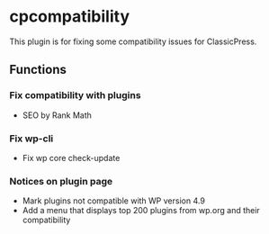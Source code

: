 # cpcompatibility
This plugin is for fixing some compatibility issues for ClassicPress.

## Functions
### Fix compatibility with plugins
* SEO by Rank Math
### Fix wp-cli 
* Fix wp core check-update
### Notices on plugin page
* Mark plugins not compatible with WP version 4.9
* Add a menu that displays top 200 plugins from wp.org and their compatibility
